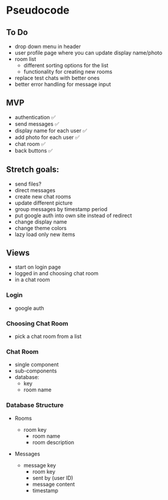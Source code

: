 # Pseudocode

## To Do

- drop down menu in header
- user profile page where you can update display name/photo
- room list
  - different sorting options for the list
  - functionality for creating new rooms
- replace test chats with better ones
- better error handling for message input

## MVP

- authentication ✅
- send messages ✅
- display name for each user ✅
- add photo for each user ✅
- chat room ✅
- back buttons ✅

## Stretch goals:

- send files?
- direct messages
- create new chat rooms
- update different picture
- group messages by timestamp period
- put google auth into own site instead of redirect
- change display name
- change theme colors
- lazy load only new items

## Views

- start on login page
- logged in and choosing chat room
- in a chat room

### Login

- google auth

### Choosing Chat Room

- pick a chat room from a list

### Chat Room

- single component
- sub-components
- database:
  - key
  - room name

### Database Structure

- Rooms

  - room key
    - room name
    - room description

- Messages
  - message key
    - room key
    - sent by (user ID)
    - message content
    - timestamp
